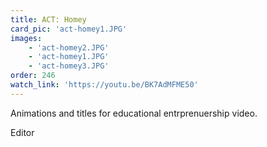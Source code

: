 ```yaml
---
title: ACT: Homey
card_pic: 'act-homey1.JPG'
images:
    - 'act-homey2.JPG'
    - 'act-homey1.JPG'
    - 'act-homey3.JPG'
order: 246
watch_link: 'https://youtu.be/BK7AdMFME50'
---
```


Animations and titles for educational entrprenuership video.

Editor
